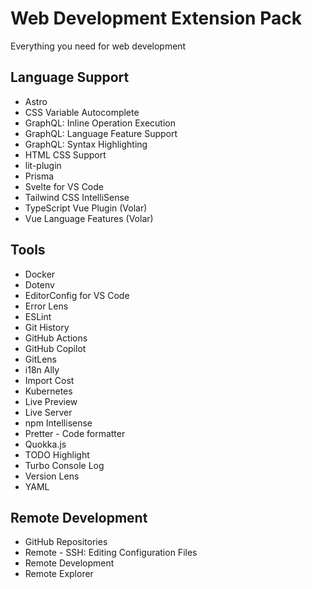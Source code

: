 # Web Development Extension Pack

Everything you need for web development

## Language Support

- Astro
- CSS Variable Autocomplete
- GraphQL: Inline Operation Execution
- GraphQL: Language Feature Support
- GraphQL: Syntax Highlighting
- HTML CSS Support
- lit-plugin
- Prisma
- Svelte for VS Code
- Tailwind CSS IntelliSense
- TypeScript Vue Plugin (Volar)
- Vue Language Features (Volar)

## Tools

- Docker
- Dotenv
- EditorConfig for VS Code
- Error Lens
- ESLint
- Git History
- GitHub Actions
- GitHub Copilot
- GitLens
- i18n Ally
- Import Cost
- Kubernetes
- Live Preview
- Live Server
- npm Intellisense
- Pretter - Code formatter
- Quokka.js
- TODO Highlight
- Turbo Console Log
- Version Lens
- YAML

## Remote Development

- GitHub Repositories
- Remote - SSH: Editing Configuration Files
- Remote Development
- Remote Explorer
